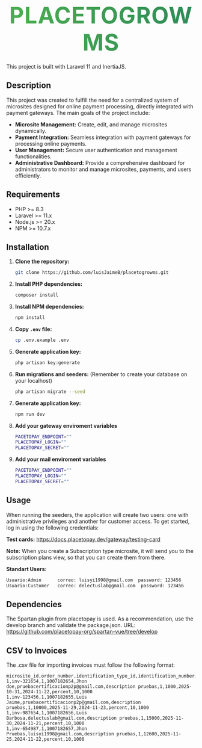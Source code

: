 <h1 style="
    font-size: 60px;
    font-weight: 700;
    letter-spacing: 1.5px;
    text-transform: uppercase;
    background: linear-gradient(90deg, #4CAF50, #2E8B57);
    -webkit-background-clip: text;
    color: transparent;
    text-align: center;
    margin-bottom: 20px;
">
    placetogrowms
</h1>



This project is built with Laravel 11 and InertiaJS.

## Description

This project was created to fulfill the need for a centralized system of microsites designed for online payment processing, directly integrated with payment gateways. 
The main goals of the project include: 
- **Microsite Management:** Create, edit, and manage microsites dynamically. 
- **Payment Integration:** Seamless integration with payment gateways for processing online payments. 
-  **User Management:** Secure user authentication and management functionalities. 
- **Administrative Dashboard:** Provide a comprehensive dashboard for administrators to monitor and manage microsites, payments, and users efficiently.

## Requirements

- PHP >= 8.3
- Laravel >= 11.x
- Node.js >= 20.x
- NPM >= 10.7.x

## Installation

1. **Clone the repository:**

   ```bash
   git clone https://github.com/luisJaimeB/placetogrowms.git

2. **Install PHP dependencies:**

   ```bash
   composer install

3. **Install NPM dependencies:**

   ```bash
   npm install

4. **Copy `.env` file:**

   ```bash
   cp .env.example .env

5. **Generate application key:**

   ```bash
   php artisan key:generate

6. **Run migrations and seeders:** (Remember to create your database on your localhost)

   ```bash
   php artisan migrate --seed

7. **Generate application key:**

   ```bash
   npm run dev

8. **Add your gateway enviroment variables**

   ```bash
   PACETOPAY_ENDPOINT=""
   PLACETOPAY_LOGIN=""
   PLACETOPAY_SECRET=""

9. **Add your mail enviroment variables**

   ```bash
   PACETOPAY_ENDPOINT=""
   PLACETOPAY_LOGIN=""
   PLACETOPAY_SECRET=""

## Usage
When running the seeders, the application will create two users: one with administrative privileges and another for customer access. To get started, log in using the following credentials:

**Test cards:** 
https://docs.placetopay.dev/gateway/testing-card

**Note:**
When you create a Subscription type microsite, it will send you to the subscription plans view, so that you can create them from there.

**Standart Users:** 

```bash
Usuario:Admin      correo: luisyi1998@gmail.com  password: 123456
Usuario:Customer   correo: delectuslab@gmail.com  password: 123456 
```

## Dependencies
The Spartan plugin from placetopay is used. As a recommendation, use the develop branch and validate the package.json.
URL: https://github.com/placetopay-org/spartan-vue/tree/develop

## CSV to Invoices
The .csv file for importing invoices must follow the following format:

```
microsite_id,order_number,identification_type_id,identification_number,debtor_name,email,description,currency_id,amount,expiration_date,surcharge_date,surcharge_rate,percent,additional_amount
1,inv-321654,1,1007182654,Jhon doe,pruebacertificacionp2p@gmail.com,description pruebas,1,1000,2025-10-31,2024-11-22,percent,10,1000
1,inv-123456,1,1007182655,Luis Jaime,pruebacertificacionp2p@gmail.com,description pruebas,1,10000,2025-11-29,2024-11-23,percent,10,1000
1,inv-987654,1,1007182656,Luis Barbosa,delectuslab@gmail.com,description pruebas,1,15000,2025-11-30,2024-11-21,percent,10,1000
1,inv-654987,1,1007182657,Jhon Pruebas,luisyi1998@gmail.com,description pruebas,1,12600,2025-11-25,2024-11-22,percent,10,1000
```
